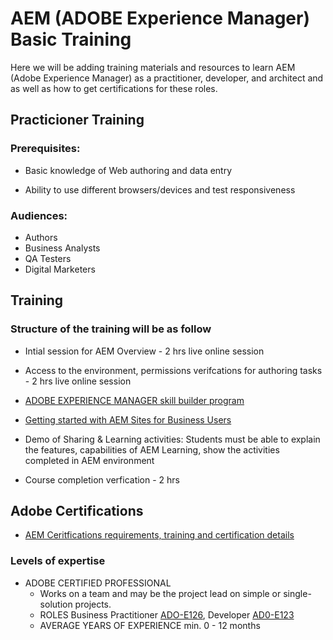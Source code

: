 # AEM (ADOBE Experience Manager) Basic Training

Here we will be adding training materials and resources to learn AEM (Adobe Experience Manager) as a practitioner, developer, and architect and as well as how to get certifications for these roles.


## Practicioner Training 

### Prerequisites:

- Basic knowledge of Web authoring and data entry

-  Ability to use different browsers/devices and test responsiveness


### Audiences:
 - Authors
 - Business Analysts
 - QA Testers
 - Digital Marketers

##  Training 
### Structure of the training will be as follow
- Intial session for AEM Overview - 2 hrs live online session
- Access to the environment, permissions verifcations for authoring tasks - 2 hrs live online session

-  [ADOBE EXPERIENCE MANAGER skill builder program](https://express.adobe.com/page/CPcBCmlE8drTr/)
-  [Getting started with AEM Sites for Business Users](https://experienceleague.adobe.com/?recommended=ExperienceManager-U-1-2020.1.sites)
-  Demo of Sharing &  Learning activities: Students must be able to explain the features, capabilities of AEM Learning, show the activities completed in AEM environment 
-  Course completion verfication  - 2 hrs


## Adobe Certifications

-  [AEM Ceritfications requirements, training and certification details](https://solutionpartners.adobe.com/solution-partners/training_and_certification/certification.html#)

###  Levels of expertise
- ADOBE CERTIFIED PROFESSIONAL
    - Works on a team and may be the project lead on simple or single-solution projects.
    - ROLES
        Business Practitioner [ADO-E126](https://spark.adobe.com/page/DEXF9MMfGc74P/), Developer [AD0-E123](https://spark.adobe.com/page/wmEF6wQ6rjrQX/)
    - AVERAGE YEARS OF EXPERIENCE
        min. 0 - 12 months
